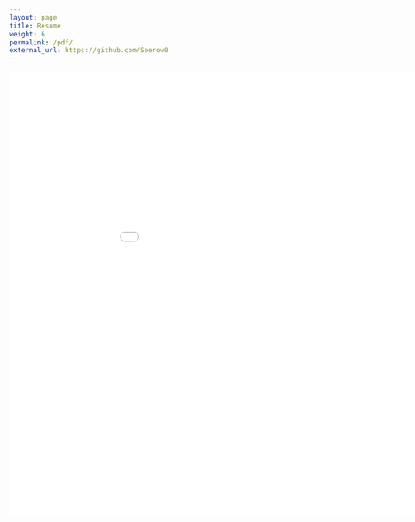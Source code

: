 ```yaml
---
layout: page
title: Resume
weight: 6
permalink: /pdf/
external_url: https://github.com/Seerow0
---
```


<iframe src="/pdf/sample-resume.pdf" style="width:1000px; height:800px;" frameborder="0" allowfullscreen></iframe>


